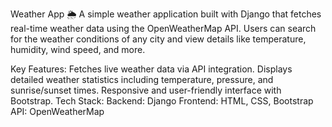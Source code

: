 Weather App 🌦️
A simple weather application built with Django that fetches real-time weather data using the OpenWeatherMap API. Users can search for the weather conditions of any city and view details like temperature, humidity, wind speed, and more.

Key Features:
Fetches live weather data via API integration.
Displays detailed weather statistics including temperature, pressure, and sunrise/sunset times.
Responsive and user-friendly interface with Bootstrap.
Tech Stack:
Backend: Django
Frontend: HTML, CSS, Bootstrap
API: OpenWeatherMap
